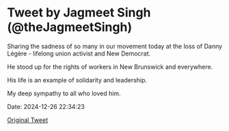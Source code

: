 # Tweet by Jagmeet Singh (@theJagmeetSingh)

Sharing the sadness of so many in our movement today at the loss of Danny Légère - lifelong union activist and New Democrat. 

He stood up for the rights of workers in New Brunswick and everywhere. 

His life is an example of solidarity and leadership. 

My deep sympathy to all who loved him.

Date: 2024-12-26 22:34:23

[Original Tweet](https://x.com/theJagmeetSingh/status/1872410657896677384)
